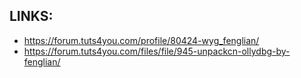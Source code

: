 ## LINKS:
* https://forum.tuts4you.com/profile/80424-wyg_fenglian/
* https://forum.tuts4you.com/files/file/945-unpackcn-ollydbg-by-fenglian/
